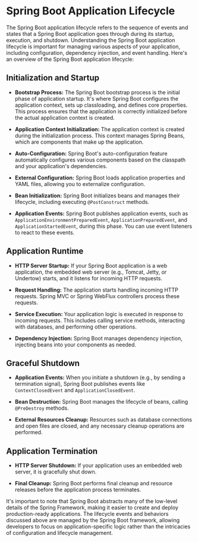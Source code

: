# Spring Boot Application Lifecycle

The Spring Boot application lifecycle refers to the sequence of events and states that a Spring Boot application goes through during its startup, execution, and shutdown. Understanding the Spring Boot application lifecycle is important for managing various aspects of your application, including configuration, dependency injection, and event handling. Here's an overview of the Spring Boot application lifecycle:

## Initialization and Startup

- **Bootstrap Process:** The Spring Boot bootstrap process is the initial phase of application startup. It's where Spring Boot configures the application context, sets up classloading, and defines core properties. This process ensures that the application is correctly initialized before the actual application context is created.

- **Application Context Initialization:** The application context is created during the initialization process. This context manages Spring Beans, which are components that make up the application.
   
- **Auto-Configuration:** Spring Boot's auto-configuration feature automatically configures various components based on the classpath and your application's dependencies.

- **External Configuration:** Spring Boot loads application properties and YAML files, allowing you to externalize configuration.

- **Bean Initialization:** Spring Boot initializes beans and manages their lifecycle, including executing `@PostConstruct` methods.

- **Application Events:** Spring Boot publishes application events, such as `ApplicationEnvironmentPreparedEvent`, `ApplicationPreparedEvent`, and `ApplicationStartedEvent`, during this phase. You can use event listeners to react to these events.

## Application Runtime

- **HTTP Server Startup:** If your Spring Boot application is a web application, the embedded web server (e.g., Tomcat, Jetty, or Undertow) starts, and it listens for incoming HTTP requests.

- **Request Handling:** The application starts handling incoming HTTP requests. Spring MVC or Spring WebFlux controllers process these requests.

- **Service Execution:** Your application logic is executed in response to incoming requests. This includes calling service methods, interacting with databases, and performing other operations.

- **Dependency Injection:** Spring Boot manages dependency injection, injecting beans into your components as needed.

## Graceful Shutdown

- **Application Events:** When you initiate a shutdown (e.g., by sending a termination signal), Spring Boot publishes events like `ContextClosedEvent` and `ApplicationClosedEvent`.

- **Bean Destruction:** Spring Boot manages the lifecycle of beans, calling `@PreDestroy` methods.

- **External Resources Cleanup:** Resources such as database connections and open files are closed, and any necessary cleanup operations are performed.

## Application Termination

- **HTTP Server Shutdown:** If your application uses an embedded web server, it is gracefully shut down.

- **Final Cleanup:** Spring Boot performs final cleanup and resource releases before the application process terminates.

It's important to note that Spring Boot abstracts many of the low-level details of the Spring Framework, making it easier to create and deploy production-ready applications. The lifecycle events and behaviors discussed above are managed by the Spring Boot framework, allowing developers to focus on application-specific logic rather than the intricacies of configuration and lifecycle management.
